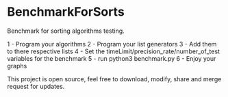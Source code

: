 # BenchmarkForSorts

Benchmark for sorting algorithms testing.

1 - Program your algorithms
2 - Program your list generators
3 - Add them to there respective lists
4 - Set the timeLimit/precision_rate/number_of_test variables for the benchmark
5 - run python3 benchmark.py
6 - Enjoy your graphs

This project is open source, feel free to download, modify, share and merge request for updates.
